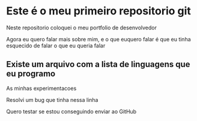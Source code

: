 # Este é o meu primeiro repositorio git

Neste repositorio coloquei o meu portfolio de desenvolvedor

Agora eu quero falar mais sobre mim, e o que euquero falar é que
eu tinha esquecido de falar o que eu queria falar 

## Existe um arquivo com a lista de linguagens que eu programo

As minhas experimentacoes

Resolvi um bug que tinha nessa linha

Quero testar se estou conseguindo 
enviar ao GitHub
